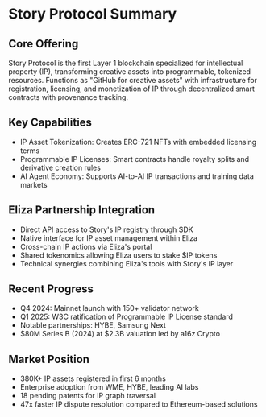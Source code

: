 # Story Protocol Summary

## Core Offering
Story Protocol is the first Layer 1 blockchain specialized for intellectual property (IP), transforming creative assets into programmable, tokenized resources. Functions as "GitHub for creative assets" with infrastructure for registration, licensing, and monetization of IP through decentralized smart contracts with provenance tracking.

## Key Capabilities
- IP Asset Tokenization: Creates ERC-721 NFTs with embedded licensing terms
- Programmable IP Licenses: Smart contracts handle royalty splits and derivative creation rules
- AI Agent Economy: Supports AI-to-AI IP transactions and training data markets

## Eliza Partnership Integration
- Direct API access to Story's IP registry through SDK
- Native interface for IP asset management within Eliza
- Cross-chain IP actions via Eliza's portal
- Shared tokenomics allowing Eliza users to stake $IP tokens
- Technical synergies combining Eliza's tools with Story's IP layer

## Recent Progress
- Q4 2024: Mainnet launch with 150+ validator network
- Q1 2025: W3C ratification of Programmable IP License standard
- Notable partnerships: HYBE, Samsung Next
- $80M Series B (2024) at $2.3B valuation led by a16z Crypto

## Market Position
- 380K+ IP assets registered in first 6 months
- Enterprise adoption from WME, HYBE, leading AI labs
- 18 pending patents for IP graph traversal
- 47x faster IP dispute resolution compared to Ethereum-based solutions
